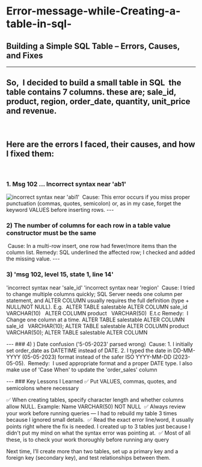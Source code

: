 # Error-message-while-Creating-a-table-in-sql-
## Building a Simple SQL Table – Errors, Causes, and Fixes
---
‎So,  I decided to build a small table in SQL  the table contains 7 columns. these are; sale_id, product, region, order_date, quantity, unit_price and revenue.
---
‎
## ‎Here are the errors I faced, their causes, and how I fixed them:
‎
### 1. Msg 102 … Incorrect syntax near 'ab1'

![incorrect syntax near 'abi1'](erro1.jpg)
‎
‎Cause: This error occurs if you miss proper punctuation (commas, quotes, semicolon) or, as in my case, forget the keyword VALUES before inserting rows.
‎---
### ‎2) The number of columns for each row in a table value constructor must be the same
‎
‎Cause: In a multi-row insert, one row had fewer/more items than the column list.
‎Remedy: SQL underlined the affected row; I checked and added the missing value.
‎---
### ‎3) 'msg 102, level 15, state 1, line 14'

‎'incorrect syntax near 'sale_id'
‎'incorrect syntax near 'region'
‎
‎Cause: I tried to change multiple columns quickly; SQL Server needs one column per statement, and ALTER COLUMN usually requires the full definition (type + NULL/NOT NULL). E.g.
‎
‎ALTER TABLE salestable
‎ALTER COLUMN sale_id   VARCHAR(10) 
‎ ALTER COLUMN product   VARCHAR(50)  
‎E.t.c
‎
‎Remedy: 
‎ I  Change one column at a time. 
‎ALTER TABLE salestable ALTER COLUMN sale_id   VARCHAR(10);
‎ALTER TABLE salestable ALTER COLUMN product   VARCHAR(50);
‎ALTER TABLE salestable ALTER COLUMN

‎---
‎### 4) ) Date confusion ('5-05-2023' parsed wrong)
‎
‎Cause:
‎1. I initially set order_date as DATETIME instead of DATE.
‎2. I typed the date in DD-MM-YYYY (05-05-2023) format instead of the safer ISO YYYY-MM-DD (2023-05-05).
‎
‎Remedy:
‎ I used appropriate format and a proper DATE type. I also make use of 'Case When' to update the 'order_sales' column

‎---
‎### Key Lessons I Learned
‎✅ Put VALUES, commas, quotes, and semicolons where necessary

‎✅ When creating tables, specify character length and whether columns allow NULL. Example: Name VARCHAR(50) NOT NULL
‎
‎✅ Always review your work before running queries — I had to rebuild my table 3 times because I ignored small details.
‎
‎✅ Read the exact error line/word, it usually points right where the fix is needed. I created up to 3 tables just because I didn't put my mind on what the syntax error was pointing at.
‎
‎✅ Most of all these, is to check your work thoroughly before running any query
‎

‎Next time, I’ll create more than two tables, set up a primary key and a foreign key (secondary key), and test relationships between them.
‎
‎

